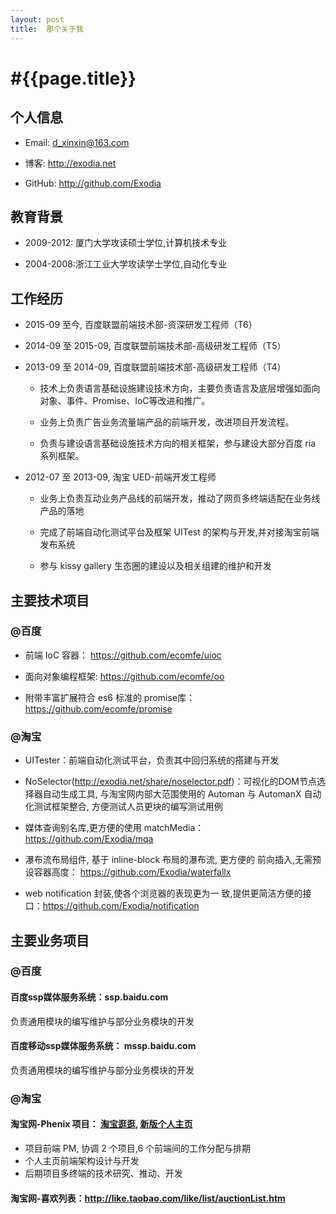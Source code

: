 ```yaml
---
layout: post
title:  那个关于我 
---
```


#{{page.title}}
===

## 个人信息

- Email: d_xinxin@163.com  

- 博客: http://exodia.net 

- GitHub: http://github.com/Exodia

## 教育背景

- 2009-2012: 厦门大学攻读硕士学位,计算机技术专业

- 2004-2008:浙江工业大学攻读学士学位,自动化专业

## 工作经历

- 2015-09 至今, 百度联盟前端技术部-资深研发工程师（T6）

- 2014-09 至 2015-09, 百度联盟前端技术部-高级研发工程师（T5）

- 2013-09 至 2014-09, 百度联盟前端技术部-高级研发工程师（T4）

	-  技术上负责语言基础设施建设技术方向，主要负责语言及底层增强如面向对象、事件、Promise、IoC等改进和推广。

	-  业务上负责广告业务流量端产品的前端开发，改进项目开发流程。

	- 负责与建设语言基础设施技术方向的相关框架，参与建设大部分百度 ria 系列框架。

- 2012-07 至 2013-09, 淘宝 UED-前端开发工程师

	- 业务上负责互动业务产品线的前端开发，推动了网页多终端适配在业务线产品的落地

	- 完成了前端自动化测试平台及框架 UITest 的架构与开发,并对接淘宝前端发布系统

	-  参与 kissy gallery 生态圈的建设以及相关组建的维护和开发

## 主要技术项目

### @百度

- 前端 IoC 容器： https://github.com/ecomfe/uioc

- 面向对象编程框架: https://github.com/ecomfe/oo

- 附带丰富扩展符合 es6 标准的 promise库： https://github.com/ecomfe/promise


### @淘宝

- UITester：前端自动化测试平台，负责其中回归系统的搭建与开发

- NoSelector(http://exodia.net/share/noselector.pdf)：可视化的DOM节点选择器自动生成工具, 与淘宝网内部大范围使用的 Automan 与 AutomanX 自动化测试框架整合, 方便测试人员更块的编写测试用例

- 媒体查询别名库,更方便的使用 matchMedia： https://github.com/Exodia/mqa

- 瀑布流布局组件, 基于 inline-block 布局的瀑布流, 更方便的 前向插入,无需预设容器高度： https://github.com/Exodia/waterfallx 

- web notification 封装,使各个浏览器的表现更为一 致,提供更简洁方便的接口：https://github.com/Exodia/notification

## 主要业务项目

### @百度

#### 百度ssp媒体服务系统：ssp.baidu.com

负责通用模块的编写维护与部分业务模块的开发

#### 百度移动ssp媒体服务系统： mssp.baidu.com

负责通用模块的编写维护与部分业务模块的开发

### @淘宝

#### 淘宝网-Phenix 项目： [淘宝逛逛](http://guang.taobao.com), [新版个人主页](my.taobao.com)

- 项目前端 PM, 协调 2 个项目,6 个前端间的工作分配与排期 
- 个人主页前端架构设计与开发
- 后期项目多终端的技术研究、推动、开发


#### 淘宝网-喜欢列表：http://like.taobao.com/like/list/auctionList.htm
